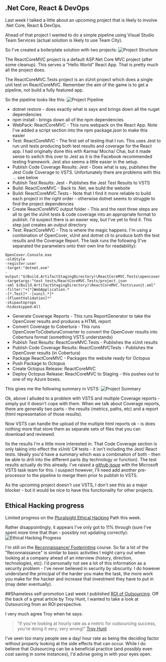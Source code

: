 ## .Net Core, React & DevOps
Last week I talked a little about an upcoming project that is likely to involve .Net Core, React & DevOps.

Ahead of that project I wanted to do a simple pipeline using Visual Studio Team Services (actual solution is likely to use Team City).

So I've created a boilerplate solution with two projects:
![Project Structure](/media/blog/rfc-weekly-12th-December-2016/ReactCoreMVC-Project-Structure.PNG)

The ReactCoreMVC project is a default ASP.Net Core MVC project (after some cleanup).  This serves a "Hello World" React App.  That is pretty much all the project does.

The ReactCoreMVC.Tests project is an xUnit project which does a single unit test on ReactCoreMVC.  Remember the aim of the game is to get a pipeline, not build a fully featured app.

So the pipeline looks like this:
![Project Pipeline](/media/blog/rfc-weekly-12th-December-2016/ReactCoreMVC-Pipeline.PNG)

* dotnet restore - does exactly what is says and brings down all the nuget dependencies
* npm install - brings down all of the npm dependencies
* WebPack: ReactCoreMVC - This runs webpack on the React App.  Note I've added a script section into the npm package.json to make this easier
* Test: ReactCoreMVC - The first set of testing that I run.  This uses Jest to run unit tests producing both test results and coverage for the React app.  I had originally done this with Karma/ Mocha/ Chai, but it made sense to switch this over to Jest as it is the Facebook recommended testing framework.  Jest also seems a little easier in the setup.
* Publish Code Coverage Results: Jest - Does what is say, publishes the Jest Code Coverage to VSTS.  Unfortunately there are problems with this ... see below
* Publish Test Results: Jest - Publishes the Jest Test Results to VSTS
* Build: ReactCoreMVC - Back to .Net, we build the website
* Build: ReactCoreMVC.Tests - Note that I find it more reliable to build each project in the right order - otherwise dotnet seems to struggle to find the project dependencies
* Create ReactCoreMVC output folder - This and the next three steps are all to get the xUnit tests & code coverage into an appropriate format to publish.  I'd suspect there is an easier way, but I've yet to find it.  This step just creates an output directory
* Test: ReactCoreMVC - This is where the magic happens.  I'm using a combination of OpenCover, xUnit and dotnet cli to produce both the test results and the Coverage Report.  The task runs the following (I've separated the parameters onto their own line for readability):
```
OpenCover.Console.exe
-oldStyle 
-register:user 
-target:"dotnet.exe" 
-output:"$(Build.ArtifactStagingDirectory)\ReactCoreMVC.Tests\opencover.xml" 
-targetargs:"test tests/ReactCoreMVC.Tests/project.json 
-xml $(Build.ArtifactStagingDirectory)\ReactCoreMVC.Tests\xunit.xml" 
-filter:"+[*]WebApplication.* 
-[*.Test]* -[xunit.*]* 
-[FluentValidation]*" 
-skipautoprops 
-hideskipped:All
``` 
* Generate Coverage Reports - This runs ReportGenerator to take the OpenCover results and produces a HTML report
* Convert Coverage to Cobertura - This runs OpenCoverToCobeturaConverter to convert the OpenCover results into Cobertura format (something VSTS understands)
* Publish Test Results: ReactCoreMVC.Tests - Publishes the xUnit results
* Publish Code Coverage Results: ReactCoreMVCTests - Publishes the OpenCover results (in Cobertura) 
* Package ReactCoreMVC - Packages the website ready for Octopus
* Push Package to Octopus 
* Create Octopus Release: ReactCoreMVC
* Deploy Octopus Release: ReactCoreMVC to Staging - this pushes out to one of my Azure boxes.

This gives me the following summary in VSTS:
![Project Summary](/media/blog/rfc-weekly-12th-December-2016/ReactCoreMVC-Summary.PNG)

Ok, above I alluded to a problem with VSTS and multiple Coverage reports - simply put it doesn't cope with them.  When we talk about Coverage reports, there are generally two parts - the results (metrics, paths, etc) and a report (html representation of those results).

Now VSTS can handle the upload of the multiple html reports ok - is does nothing more that store them as separate sets of files that you can download and reviewed.

Its the results I'm a little more interested in.  That Code Coverage section is only taking into effect the xUnit/ C# tests - it isn't including the Jest/ React tests.  Ideally you'd have a summary which was a combination of both - then be able to drill into the different parts (by technology or function).  The test results actually do this already.  I've raised a [github issue](https://github.com/Microsoft/vsts-task-lib/issues/186) with the Microsoft VSTS task team for this.  I suspect however, I'll need add another pre-processor to the pipeline to merge them prior to publish to VSTS.

As the upcoming project doesn't use VSTS, I don't see this as a major blocker - but it would be nice to have this functionality for other projects.

## Ethical Hacking progress
Limited progress on the [Pluralsight Ethical Hacking](https://app.pluralsight.com/paths/certificate/ethical-hacking) Path this week.

Rather disappointingly, it appears I've only got to 11% through (sure I've spent more time that than - possibly not updating correctly):
![Ethical Hacking Progress](/media/blog/rfc-weekly-12th-December-2016/PluralsightEHPath.PNG)

I'm still on the [Reconnaissance/ Footprinting](https://app.pluralsight.com/library/courses/ethical-hacking-reconnaissance-footprinting) course.  So far a lot of the "Reconnaissance" is similar to basic activities I might carry out when looking at a company ahead of an interview (history, direction, technologies, etc).  I'd personally not see a lot of this information as a security problem - I've never believed in security by obscurity.  I do however understand the principal of the harder you make the task, the more work you make for the hacker and increase that investment they have to put in (may deter eventually).

##Shameless self-promotion
Last week I published [ROI of Outsourcing](https://www.linkedin.com/pulse/roi-outsourcing-mark-taylor).  Off the back of a great article by Troy Hunt, I wanted to take a look at Outsourcing from an ROI perspective.

I very much agree Troy when he says:

> “if you're looking at hourly rate as a metric for outsourcing success, you're doing it very, very wrong!” [Troy Hunt](http://www.troyhunt.com/offshoring-roulette-lessons-from-outsourcing-to-india-china-and-the-philippines/)

I've seen too many people see a day/ hour rate as being the deciding factor without properly looking at the side effects that can occur.  While I do believe that Outsourcing can be a beneficial practice (and possibly even cost saving in some instances), I'd advise going in with your eyes open.

